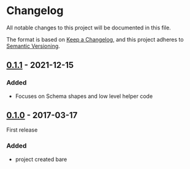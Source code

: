 # Changelog

All notable changes to this project will be documented in this file.

The format is based on [Keep a Changelog](https://keepachangelog.com/en/1.0.0/),
and this project adheres to [Semantic Versioning](https://semver.org/spec/v2.0.0.html).

## [0.1.1] - 2021-12-15

### Added

- Focuses on Schema shapes and low level helper code

## [0.1.0] - 2017-03-17

First release

### Added

- project created bare

[Unreleased]: https://github.com/ImaginaryDevelopment/ToMEHelper/compare/v0.1.1...HEAD
[0.1.1]: https://github.com/ImaginaryDevelopment/ToMEHelper/compare/v0.1.0...v0.1.1
[0.1.0]: https://github.com/user/MyCoolNewLib.git/releases/tag/v0.1.0
